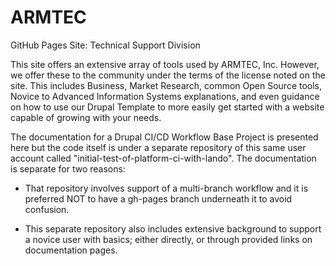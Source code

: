 # ARMTEC
GitHub Pages Site: Technical Support Division

This site offers an extensive array of tools used by ARMTEC, Inc.  However, we offer these to the community under the terms of the license noted on the site.  This includes Business, Market Research, common Open Source tools, Novice to Advanced Information Systems explanations, and even guidance on how to use our Drupal Template to more easily get started with a website capable of growing with your needs.

The documentation for a Drupal CI/CD Workflow Base Project is presented here but the code itself is under a separate repository  of this same user account called "initial-test-of-platform-ci-with-lando".  The documentation is separate for two reasons:

- That repository involves support of a multi-branch workflow and it is preferred NOT to have a gh-pages branch underneath it to avoid confusion.

- This separate repository also includes extensive background to support a novice user with basics; either directly, or through provided links on documentation pages.

